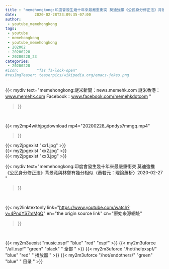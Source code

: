 ```yaml
---
title : "memehongkong:印度會發生幾十年來最嚴重衝突 莫迪強推《公民身分修正法》背景竟與林鄭有幾分相似〈蕭若元：理論蕭析〉2020-02-27 "
date:        2020-02-28T23:09:35-07:00
author:
 - youtube_memehongkong
tags:
 - youtube
 - memehongkong
 - youtube_memehongkong
 - 202002
 - 20200228
 - 20200228_23
categories:
 - 20200228
#icon:        "fas fa-lock-open"
#resImgTeaser: teaserpics/wikipedia.org/emacs-jokes.png
---
```


{{< mydiv text="memehongkong:謎米新聞：news.memehk.com 謎米香港： www.memehk.com Facebook：www.facebook.com/memehkdotcom "
>}}
<br>


{{< my2mp4withjpgdownload mp4="20200228_4pndys7mmgq.mp4"
>}}

{{< my2jpgexist "xx1.jpg" >}}<br>
{{< my2jpgexist "xx2.jpg" >}}<br>
{{< my2jpgexist "xx3.jpg" >}}<br>



{{< mydiv text="memehongkong:印度會發生幾十年來最嚴重衝突 莫迪強推《公民身分修正法》背景竟與林鄭有幾分相似〈蕭若元：理論蕭析〉2020-02-27 "
>}}
<br>

{{< my2linktextonly link="https://www.youtube.com/watch?v=4PndYS7mMgQ"
en="the origin source link" cn="原始來源網址"
>}}


<br>

{{< my2m3uexist "music.xspf"        "blue"   "red"    "xspf" >}} {{< my2m3uforce "/all.xspf"         "green"  "black"  " 全部 " >}} {{< my2m3uforce "/hot/helpxspf/"    "blue"   "red"    " 播放器 " >}} {{< my2m3uforce "/hot/endothers/"   "green"  "blue"   " 目录 " >}} 
